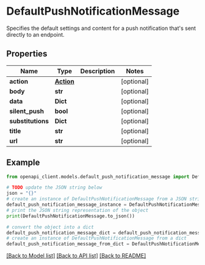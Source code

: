 # DefaultPushNotificationMessage

Specifies the default settings and content for a push notification that's sent directly to an endpoint.

## Properties

Name | Type | Description | Notes
------------ | ------------- | ------------- | -------------
**action** | [**Action**](Action.md) |  | [optional] 
**body** | **str** |  | [optional] 
**data** | **Dict** |  | [optional] 
**silent_push** | **bool** |  | [optional] 
**substitutions** | **Dict** |  | [optional] 
**title** | **str** |  | [optional] 
**url** | **str** |  | [optional] 

## Example

```python
from openapi_client.models.default_push_notification_message import DefaultPushNotificationMessage

# TODO update the JSON string below
json = "{}"
# create an instance of DefaultPushNotificationMessage from a JSON string
default_push_notification_message_instance = DefaultPushNotificationMessage.from_json(json)
# print the JSON string representation of the object
print(DefaultPushNotificationMessage.to_json())

# convert the object into a dict
default_push_notification_message_dict = default_push_notification_message_instance.to_dict()
# create an instance of DefaultPushNotificationMessage from a dict
default_push_notification_message_from_dict = DefaultPushNotificationMessage.from_dict(default_push_notification_message_dict)
```
[[Back to Model list]](../README.md#documentation-for-models) [[Back to API list]](../README.md#documentation-for-api-endpoints) [[Back to README]](../README.md)


